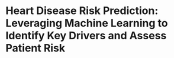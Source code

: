 # Heart Disease Risk Prediction: Leveraging Machine Learning to Identify Key Drivers and Assess Patient Risk
